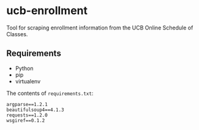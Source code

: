 ucb-enrollment
==============

Tool for scraping enrollment information from the UCB Online Schedule of Classes.

## Requirements

* Python
* pip
* virtualenv

The contents of `requirements.txt`:

    argparse==1.2.1
    beautifulsoup4==4.1.3
    requests==1.2.0
    wsgiref==0.1.2
